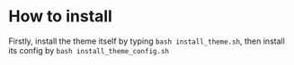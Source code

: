 # How to install

Firstly, install the theme itself by typing `bash install_theme.sh`, then install its config
by `bash install_theme_config.sh`
